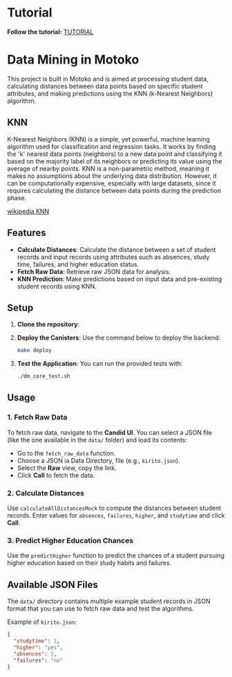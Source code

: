 # Tutorial

**Follow the tutorial:**
[TUTORIAL](https://www.iorad.com/player/2452404/127-0-0---How-to-untitled-task-name?iframeHash=trysteps-1)

# Data Mining in Motoko

This project is built in Motoko and is aimed at processing student data, calculating distances between data points based on specific student attributes, and making predictions using the KNN (k-Nearest Neighbors) algorithm.

## KNN

K-Nearest Neighbors (KNN) is a simple, yet powerful, machine learning algorithm used for classification and regression tasks. It works by finding the 'k' nearest data points (neighbors) to a new data point and classifying it based on the majority label of its neighbors or predicting its value using the average of nearby points. KNN is a non-parametric method, meaning it makes no assumptions about the underlying data distribution. However, it can be computationally expensive, especially with large datasets, since it requires calculating the distance between data points during the prediction phase.

[wikipedia KNN](https://en.wikipedia.org/wiki/K-nearest_neighbors_algorithm)

## Features

- **Calculate Distances**: Calculate the distance between a set of student records and input records using attributes such as absences, study time, failures, and higher education status.
- **Fetch Raw Data**: Retrieve raw JSON data for analysis.
- **KNN Prediction**: Make predictions based on input data and pre-existing student records using KNN.

## Setup

1. **Clone the repository**:

2. **Deploy the Canisters**:
   Use the command below to deploy the backend:
   ```bash
   make deploy
   ```
   
3. **Test the Application**:
   You can run the provided tests with:
   ```bash
   ./dm_core_test.sh
   ```
   
## Usage

### 1. Fetch Raw Data
To fetch raw data, navigate to the **Candid UI**. You can select a JSON file (like the one available in the `data/` folder) and load its contents:

- Go to the `fetch_raw_data` function.
- Choose a JSON ia Data Directory, file (e.g., `kirito.json`).
- Select the **Raw** view, copy the link.
- Click **Call** to fetch the data.

### 2. Calculate Distances
Use `calculateAllDistancesMock` to compute the distances between student records. Enter values for `absences`, `failures`, `higher`, and `studytime` and click **Call**.

### 3. Predict Higher Education Chances
Use the `predictHigher` function to predict the chances of a student pursuing higher education based on their study habits and failures.

## Available JSON Files
The `data/` directory contains multiple example student records in JSON format that you can use to fetch raw data and test the algorithms.

Example of `kirito.json`:
```json
{
  "studytime": 1,
  "higher": "yes",
  "absences": 2,
  "failures": "no"
}
```
